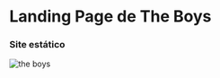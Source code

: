 <h1>Landing Page de The Boys</h1>
<p><h3>Site estático</h3></p

![the boys](https://github.com/xndresa/the-boys/assets/141786353/8781d598-b92f-46f6-b262-c7e1cd9e7c08)
